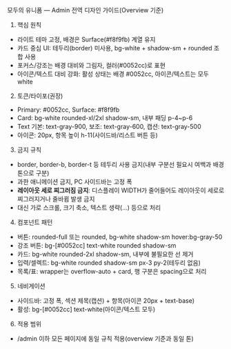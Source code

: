 모두의 유니폼 — Admin 전역 디자인 가이드(Overview 기준)

1) 핵심 원칙
- 라이트 테마 고정, 배경은 Surface(#f8f9fb) 계열 유지
- 카드 중심 UI: 테두리(border) 미사용, bg-white + shadow-sm + rounded 조합 사용
- 포커스/강조는 배경 대비와 그림자, 컬러(#0052cc)로 표현
- 아이콘/텍스트 대비 강화: 활성 상태는 배경 #0052cc, 아이콘/텍스트는 모두 white

2) 토큰/타이포(권장)
- Primary: #0052cc, Surface: #f8f9fb
- Card: bg-white rounded-xl/2xl shadow-sm, 내부 패딩 p-4~p-6
- Text 기본: text-gray-900, 보조: text-gray-600, 캡션: text-gray-500
- 아이콘: 20px, 항목 높이 h-11(사이드바/리스트 버튼 등)

3) 금지 규칙
- border, border-b, border-t 등 테두리 사용 금지(내부 구분선 필요시 여백과 배경 톤으로 구분)
- 과한 애니메이션 금지, PC 사이드바는 고정 폭
- **레이아웃 세로 찌그러짐 금지**: 디스플레이 WIDTH가 줄어들어도 레이아웃이 세로로 찌그러지거나 줄바뀜 발생 금지
- 대신 가로 스크롤, 크기 축소, 텍스트 생략(...) 등으로 처리

4) 컴포넌트 패턴
- 버튼: rounded-full 또는 rounded, bg-white shadow-sm hover:bg-gray-50
- 강조 버튼: bg-[#0052cc] text-white rounded shadow-sm
- 카드: bg-white rounded-2xl shadow-sm, 내부에 불필요한 선 제거
- 입력/셀렉트: bg-white rounded shadow-sm px-3 py-2(테두리 없음)
- 목록/표: wrapper는 overflow-auto + card, 행 구분은 spacing으로 처리

5) 네비게이션
- 사이드바: 고정 폭, 섹션 제목(캡션) + 항목(아이콘 20px + text-base)
- 활성: bg-[#0052cc] text-white(아이콘/텍스트 모두)

6) 적용 범위
- /admin 이하 모든 페이지에 동일 규칙 적용(overview 기준과 동일 톤)



